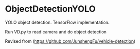 # ObjectDetectionYOLO

YOLO object detection. TensorFlow implementation.

Run VD.py to read camera and do object detection

Revised from (https://github.com/JunshengFu/vehicle-detection)
